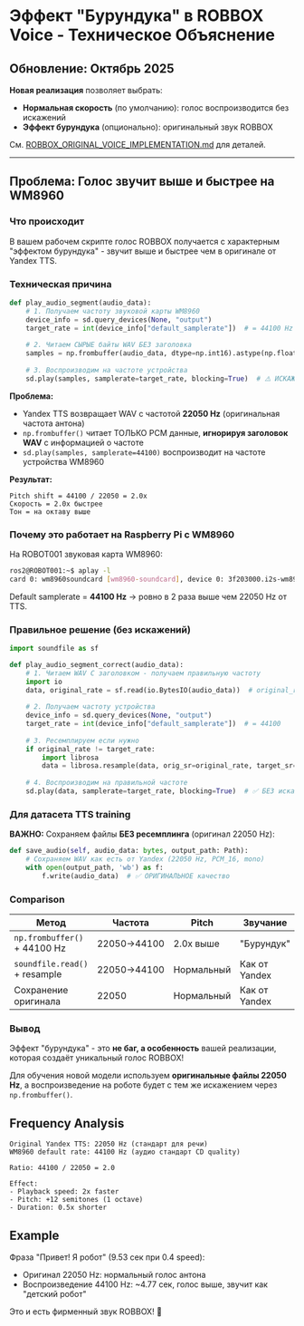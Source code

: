 # Эффект "Бурундука" в ROBBOX Voice - Техническое Объяснение

## Обновление: Октябрь 2025

**Новая реализация** позволяет выбрать:
- **Нормальная скорость** (по умолчанию): голос воспроизводится без искажений
- **Эффект бурундука** (опционально): оригинальный звук ROBBOX

См. [ROBBOX_ORIGINAL_VOICE_IMPLEMENTATION.md](../../docs/development/ROBBOX_ORIGINAL_VOICE_IMPLEMENTATION.md) для деталей.

---

## Проблема: Голос звучит выше и быстрее на WM8960

### Что происходит

В вашем рабочем скрипте голос ROBBOX получается с характерным "эффектом бурундука" - звучит выше и быстрее чем в оригинале от Yandex TTS.

### Техническая причина

```python
def play_audio_segment(audio_data):
    # 1. Получаем частоту звуковой карты WM8960
    device_info = sd.query_devices(None, "output")
    target_rate = int(device_info["default_samplerate"])  # = 44100 Hz
    
    # 2. Читаем СЫРЫЕ байты WAV БЕЗ заголовка
    samples = np.frombuffer(audio_data, dtype=np.int16).astype(np.float32) / 32768.0
    
    # 3. Воспроизводим на частоте устройства
    sd.play(samples, samplerate=target_rate, blocking=True)  # ⚠️ ИСКАЖЕНИЕ!
```

**Проблема:**
- Yandex TTS возвращает WAV с частотой **22050 Hz** (оригинальная частота антона)
- `np.frombuffer()` читает ТОЛЬКО PCM данные, **игнорируя заголовок WAV** с информацией о частоте
- `sd.play(samples, samplerate=44100)` воспроизводит на частоте устройства WM8960

**Результат:**
```
Pitch shift = 44100 / 22050 = 2.0x
Скорость = 2.0x быстрее
Тон = на октаву выше
```

### Почему это работает на Raspberry Pi с WM8960

На ROBOT001 звуковая карта WM8960:
```bash
ros2@ROBOT001:~$ aplay -l
card 0: wm8960soundcard [wm8960-soundcard], device 0: 3f203000.i2s-wm8960-hifi wm8960-hifi-0
```

Default samplerate = **44100 Hz** → ровно в 2 раза выше чем 22050 Hz от TTS.

### Правильное решение (без искажений)

```python
import soundfile as sf

def play_audio_segment_correct(audio_data):
    # 1. Читаем WAV С заголовком - получаем правильную частоту
    import io
    data, original_rate = sf.read(io.BytesIO(audio_data))  # original_rate = 22050
    
    # 2. Получаем частоту устройства
    device_info = sd.query_devices(None, "output")
    target_rate = int(device_info["default_samplerate"])  # = 44100
    
    # 3. Ресемплируем если нужно
    if original_rate != target_rate:
        import librosa
        data = librosa.resample(data, orig_sr=original_rate, target_sr=target_rate)
    
    # 4. Воспроизводим на правильной частоте
    sd.play(data, samplerate=target_rate, blocking=True)  # ✅ БЕЗ искажений
```

### Для датасета TTS training

**ВАЖНО:** Сохраняем файлы **БЕЗ ресемплинга** (оригинал 22050 Hz):

```python
def save_audio(self, audio_data: bytes, output_path: Path):
    # Сохраняем WAV как есть от Yandex (22050 Hz, PCM_16, mono)
    with open(output_path, 'wb') as f:
        f.write(audio_data)  # ✅ ОРИГИНАЛЬНОЕ качество
```

### Comparison

| Метод | Частота | Pitch | Звучание | Использование |
|-------|---------|-------|----------|---------------|
| `np.frombuffer()` + 44100 Hz | 22050→44100 | 2.0x выше | "Бурундук" | Ваш ROBBOX скрипт |
| `soundfile.read()` + resample | 22050→44100 | Нормальный | Как от Yandex | Тестирование |
| Сохранение оригинала | 22050 | Нормальный | Как от Yandex | TTS training |

### Вывод

Эффект "бурундука" - это **не баг, а особенность** вашей реализации, которая создаёт уникальный голос ROBBOX! 

Для обучения новой модели используем **оригинальные файлы 22050 Hz**, а воспроизведение на роботе будет с тем же искажением через `np.frombuffer()`.

## Frequency Analysis

```
Original Yandex TTS: 22050 Hz (стандарт для речи)
WM8960 default rate: 44100 Hz (аудио стандарт CD quality)

Ratio: 44100 / 22050 = 2.0

Effect:
- Playback speed: 2x faster  
- Pitch: +12 semitones (1 octave)
- Duration: 0.5x shorter
```

## Example

Фраза "Привет! Я робот" (9.53 сек при 0.4 speed):
- Оригинал 22050 Hz: нормальный голос антона
- Воспроизведение 44100 Hz: ~4.77 сек, голос выше, звучит как "детский робот"

Это и есть фирменный звук ROBBOX! 🤖
